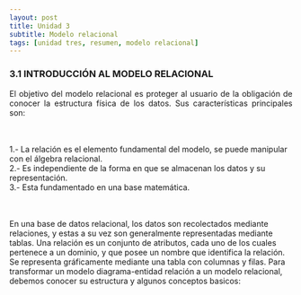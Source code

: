 ```yaml
---
layout: post
title: Unidad 3
subtitle: Modelo relacional
tags: [unidad tres, resumen, modelo relacional]
---
```

### 3.1 INTRODUCCIÓN AL MODELO RELACIONAL

<p style="text-align: justify;">El objetivo del modelo relacional es proteger al usuario de la obligación de conocer la estructura física de los datos. Sus características principales son:

<br><br>1.- La relación es el elemento fundamental del modelo, se puede manipular con el álgebra relacional.
<br>2.- Es independiente de la forma en que se almacenan los datos y su representación.
<br>3.- Esta fundamentado en una base matemática.

<br><br>En una base de datos relacional, los datos son recolectados mediante relaciones, y estas a su vez son generalmente representadas mediante tablas. Una relación es un conjunto de atributos, cada uno de los cuales pertenece a un dominio, y que posee un nombre que identifica la relación. Se representa gráficamente mediante una tabla con columnas y filas. Para transformar un modelo diagrama-entidad relación a un modelo relacional, debemos conocer su estructura y algunos conceptos basicos:</p>
